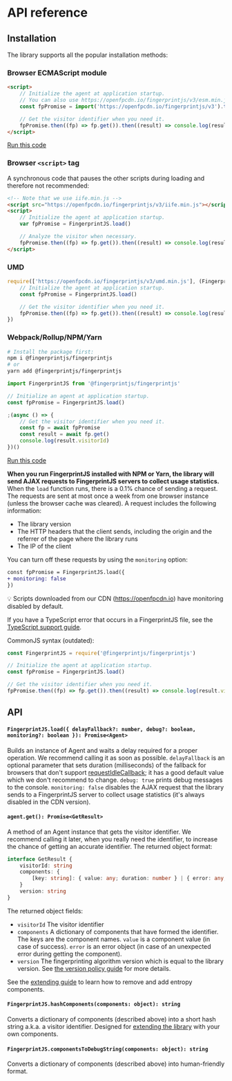 # API reference

## Installation

The library supports all the popular installation methods:

### Browser ECMAScript module

```html
<script>
    // Initialize the agent at application startup.
    // You can also use https://openfpcdn.io/fingerprintjs/v3/esm.min.js
    const fpPromise = import('https://openfpcdn.io/fingerprintjs/v3').then((FingerprintJS) => FingerprintJS.load())

    // Get the visitor identifier when you need it.
    fpPromise.then((fp) => fp.get()).then((result) => console.log(result.visitorId))
</script>
```

[Run this code](https://stackblitz.com/edit/fpjs-3-cdn?file=index.html&devtoolsheight=100)

### Browser `<script>` tag

A synchronous code that pauses the other scripts during loading and therefore not recommended:

```html
<!-- Note that we use iife.min.js -->
<script src="https://openfpcdn.io/fingerprintjs/v3/iife.min.js"></script>
<script>
    // Initialize the agent at application startup.
    var fpPromise = FingerprintJS.load()

    // Analyze the visitor when necessary.
    fpPromise.then((fp) => fp.get()).then((result) => console.log(result.visitorId))
</script>
```

### UMD

```js
require(['https://openfpcdn.io/fingerprintjs/v3/umd.min.js'], (FingerprintJS) => {
    // Initialize the agent at application startup.
    const fpPromise = FingerprintJS.load()

    // Get the visitor identifier when you need it.
    fpPromise.then((fp) => fp.get()).then((result) => console.log(result.visitorId))
})
```

### Webpack/Rollup/NPM/Yarn

```bash
# Install the package first:
npm i @fingerprintjs/fingerprintjs
# or
yarn add @fingerprintjs/fingerprintjs
```

```js
import FingerprintJS from '@fingerprintjs/fingerprintjs'

// Initialize an agent at application startup.
const fpPromise = FingerprintJS.load()

;(async () => {
    // Get the visitor identifier when you need it.
    const fp = await fpPromise
    const result = await fp.get()
    console.log(result.visitorId)
})()
```

[Run this code](https://stackblitz.com/edit/fpjs-3-npm?file=index.js&devtoolsheight=100)

**When you run FingerprintJS installed with NPM or Yarn, the library will send AJAX requests to FingerprintJS servers to collect usage statistics.**
When the `load` function runs, there is a 0.1% chance of sending a request.
The requests are sent at most once a week from one browser instance (unless the browser cache was cleared).
A request includes the following information:

-   The library version
-   The HTTP headers that the client sends, including the origin and the referrer of the page where the library runs
-   The IP of the client

You can turn off these requests by using the `monitoring` option:

```diff
const fpPromise = FingerprintJS.load({
+ monitoring: false
})
```

💡 Scripts downloaded from our CDN (https://openfpcdn.io) have monitoring disabled by default.

If you have a TypeScript error that occurs in a FingerprintJS file,
see the [TypeScript support guide](typescript_support.md).

CommonJS syntax (outdated):

```js
const FingerprintJS = require('@fingerprintjs/fingerprintjs')

// Initialize the agent at application startup.
const fpPromise = FingerprintJS.load()

// Get the visitor identifier when you need it.
fpPromise.then((fp) => fp.get()).then((result) => console.log(result.visitorId))
```

## API

#### `FingerprintJS.load({ delayFallback?: number, debug?: boolean, monitoring?: boolean }): Promise<Agent>`

Builds an instance of Agent and waits a delay required for a proper operation.
We recommend calling it as soon as possible.
`delayFallback` is an optional parameter that sets duration (milliseconds) of the fallback for browsers that don't support [requestIdleCallback](https://developer.mozilla.org/en-US/docs/Web/API/Window/requestIdleCallback);
it has a good default value which we don't recommend to change.
`debug: true` prints debug messages to the console.
`monitoring: false` disables the AJAX request that the library sends to a FingerprintJS server to collect usage statistics
(it's always disabled in the CDN version).

#### `agent.get(): Promise<GetResult>`

A method of an Agent instance that gets the visitor identifier.
We recommend calling it later, when you really need the identifier, to increase the chance of getting an accurate identifier.
The returned object format:

```ts
interface GetResult {
    visitorId: string
    components: {
        [key: string]: { value: any; duration: number } | { error: any; duration: number }
    }
    version: string
}
```

The returned object fields:

-   `visitorId` The visitor identifier
-   `components` A dictionary of components that have formed the identifier.
    The keys are the component names.
    `value` is a component value (in case of success).
    `error` is an error object (in case of an unexpected error during getting the component).
-   `version` The fingerprinting algorithm version which is equal to the library version.
    See [the version policy guide](version_policy.md) for more details.

See the [extending guide](extending.md) to learn how to remove and add entropy components.

#### `FingerprintJS.hashComponents(components: object): string`

Converts a dictionary of components (described above) into a short hash string a.k.a. a visitor identifier.
Designed for [extending the library](extending.md) with your own components.

#### `FingerprintJS.componentsToDebugString(components: object): string`

Converts a dictionary of components (described above) into human-friendly format.
